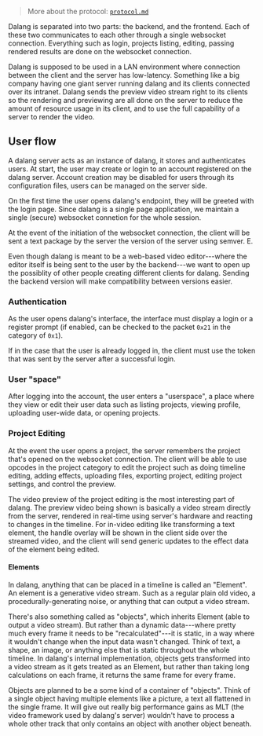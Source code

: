 > More about the protocol: [`protocol.md`](protocol.md)

Dalang is separated into two parts: the backend, and the frontend. Each of these two communicates to each other through a single websocket connection. Everything such as login, projects listing, editing, passing rendered results are done on the websocket connection.

Dalang is supposed to be used in a LAN environment where connection between the client and the server has low-latency. Something like a big company having one giant server running dalang and its clients connected over its intranet. Dalang sends the preview video stream right to its clients so the rendering and previewing are all done on the server to reduce the amount of resource usage in its client, and to use the full capability of a server to render the video.

## User flow

A dalang server acts as an instance of dalang, it stores and authenticates users. At start, the user may create or login to an account registered on the dalang server. Account creation may be disabled for users through its configuration files, users can be managed on the server side.

On the first time the user opens dalang's endpoint, they will be greeted with the login page. Since dalang is a single page application, we maintain a single (secure) websocket connetion for the whole session.

At the event of the initiation of the websocket connection, the client will be sent a text package by the server the version of the server using semver. E.

Even though dalang is meant to be a web-based video editor---where the editor itself is being sent to the user by the backend---we want to open up the possiblity of other people creating different clients for dalang. Sending the backend version will make compatibility between versions easier.

### Authentication

As the user opens dalang's interface, the interface must display a login or a register prompt (if enabled, can be checked to the packet `0x21` in the category of `0x1`).

If in the case that the user is already logged in, the client must use the token that was sent by the server after a successful login.

### User "space"

After logging into the account, the user enters a "userspace", a place where they view or edit their user data such as listing projects, viewing profile, uploading user-wide data, or opening projects.

### Project Editing

At the event the user opens a project, the server remembers the project that's opened on the websocket connection. The client will be able to use opcodes in the project category to edit the project such as doing timeline editing, adding effects, uploading files, exporting project, editing project settings, and control the preview.

The video preview of the project editing is the most interesting part of dalang. The preview video being shown is basically a video stream directly from the server, rendered in real-time using server's hardware and reacting to changes in the timeline. For in-video editing like transforming a text element, the handle overlay will be shown in the client side over the streamed video, and the client will send generic updates to the effect data of the element being edited.

#### Elements

In dalang, anything that can be placed in a timeline is called an "Element". An element is a generative video stream. Such as a regular plain old video, a procedurally-generating noise, or anything that can output a video stream.

There's also something called as "objects", which inherits Element (able to output a video stream). But rather than a dynamic data---where pretty much every frame it needs to be "recalculated"---it is static, in a way where it wouldn't change when the input data wasn't changed. Think of text, a shape, an image, or anything else that is static throughout the whole timeline. In dalang's internal implementation, objects gets transformed into a video stream as it gets treated as an Element, but rather than taking long calculations on each frame, it returns the same frame for every frame.

Objects are planned to be a some kind of a container of "objects". Think of a single object having multiple elements like a picture, a text all flattened in the single frame. It will give out really big performance gains as MLT (the video framework used by dalang's server) wouldn't have to process a whole other track that only contains an object with another object beneath.
